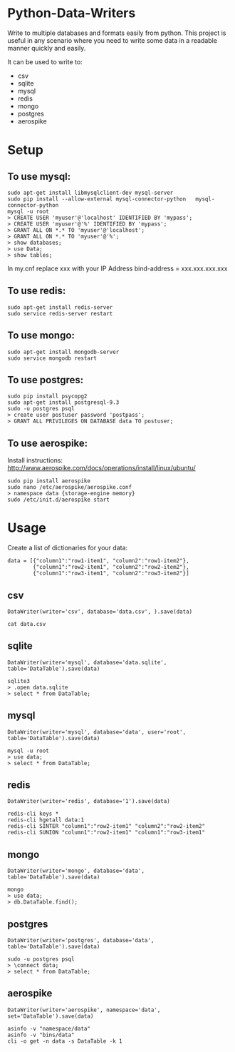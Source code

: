 Python-Data-Writers
===================
Write to multiple databases and formats easily from python. This project is useful in any scenario where you need to write some data in a readable manner quickly and easily.

It can be used to write to:
* csv
* sqlite
* mysql
* redis
* mongo
* postgres
* aerospike


Setup
=====

To use mysql:
-------------
```
sudo apt-get install libmysqlclient-dev mysql-server
sudo pip install --allow-external mysql-connector-python   mysql-connector-python
mysql -u root
> CREATE USER 'myuser'@'localhost' IDENTIFIED BY 'mypass';
> CREATE USER 'myuser'@'%' IDENTIFIED BY 'mypass';
> GRANT ALL ON *.* TO 'myuser'@'localhost';
> GRANT ALL ON *.* TO 'myuser'@'%';
> show databases;
> use Data;
> show tables;
```

In my.cnf replace xxx with your IP Address 
bind-address        = xxx.xxx.xxx.xxx

To use redis:
----------------
```
sudo apt-get install redis-server
sudo service redis-server restart
```

To use mongo:
----------------
```
sudo apt-get install mongodb-server
sudo service mongodb restart
```

To use postgres:
----------------
```
sudo pip install psycopg2
sudo apt-get install postgresql-9.3
sudo -u postgres psql
> create user postuser password 'postpass';
> GRANT ALL PRIVILEGES ON DATABASE data TO postuser;
```

To use aerospike:
----------------
Install instructions: http://www.aerospike.com/docs/operations/install/linux/ubuntu/
```
sudo pip install aerospike
sudo nano /etc/aerospike/aerospike.conf
> namespace data {storage-engine memory}
sudo /etc/init.d/aerospike start
```

Usage
=====
Create a list of dictionaries for your data:
```
data = [{"column1":"row1-item1", "column2":"row1-item2"},
        {"column1":"row2-item1", "column2":"row2-item2"},
        {"column1":"row3-item1", "column2":"row3-item2"}]
```
csv
---
```
DataWriter(writer='csv', database='data.csv', ).save(data)
```
```
cat data.csv
```
sqlite
------
```
DataWriter(writer='mysql', database='data.sqlite', table='DataTable').save(data)
```
```
sqlite3
> .open data.sqlite
> select * from DataTable;
```
mysql
-----
```
DataWriter(writer='mysql', database='data', user='root', table='DataTable').save(data)
```
```
mysql -u root
> use data;
> select * from DataTable;
```
redis
-----
```
DataWriter(writer='redis', database='1').save(data)
```
```
redis-cli keys *
redis-cli hgetall data:1
redis-cli SINTER "column1":"row2-item1" "column2":"row2-item2"
redis-cli SUNION "column1":"row2-item1" "column1":"row3-item1"
```
mongo
-----
```
DataWriter(writer='mongo', database='data', table='DataTable').save(data)
```
```
mongo
> use data;
> db.DataTable.find();
```
postgres
--------
```
DataWriter(writer='postgres', database='data', table='DataTable').save(data)
```
```
sudo -u postgres psql
> \connect data;
> select * from DataTable;
```
aerospike
---------
```
DataWriter(writer='aerospike', namespace='data', set='DataTable').save(data)
```
```
asinfo -v "namespace/data"
asinfo -v "bins/data"
cli -o get -n data -s DataTable -k 1
```

